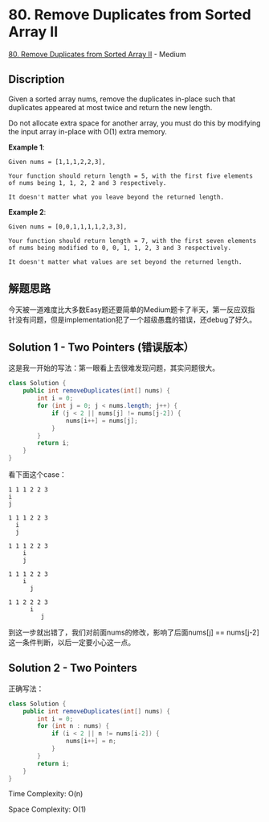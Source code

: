 # 80. Remove Duplicates from Sorted Array II

[80. Remove Duplicates from Sorted Array II](https://leetcode.com/problems/remove-duplicates-from-sorted-array-ii/) - Medium

## Discription
Given a sorted array nums, remove the duplicates in-place such that duplicates appeared at most twice and return the new length.

Do not allocate extra space for another array, you must do this by modifying the input array in-place with O(1) extra memory.

**Example 1**:

    Given nums = [1,1,1,2,2,3],

    Your function should return length = 5, with the first five elements of nums being 1, 1, 2, 2 and 3 respectively.

    It doesn't matter what you leave beyond the returned length.

**Example 2**:

    Given nums = [0,0,1,1,1,1,2,3,3],

    Your function should return length = 7, with the first seven elements of nums being modified to 0, 0, 1, 1, 2, 3 and 3 respectively.

    It doesn't matter what values are set beyond the returned length.
## 解题思路
今天被一道难度比大多数Easy题还要简单的Medium题卡了半天，第一反应双指针没有问题，但是implementation犯了一个超级愚蠢的错误，还debug了好久。

## Solution 1 - Two Pointers (错误版本）
这是我一开始的写法：第一眼看上去很难发现问题，其实问题很大。

```java
class Solution {
    public int removeDuplicates(int[] nums) {
        int i = 0;
        for (int j = 0; j < nums.length; j++) {
            if (j < 2 || nums[j] != nums[j-2]) {
                nums[i++] = nums[j];
            }
        }
        return i;
    }
}
```

看下面这个case：

    1 1 1 2 2 3
    i
    j
    
    1 1 1 2 2 3
      i
      j
      
    1 1 1 2 2 3
        i
        j
    
    1 1 1 2 2 3
        i
          j
    
    1 1 2 2 2 3
          i
             j
             
到这一步就出错了，我们对前面nums的修改，影响了后面nums[j] == nums[j-2]这一条件判断，以后一定要小心这一点。

## Solution 2 - Two Pointers
正确写法：

```java
class Solution {
    public int removeDuplicates(int[] nums) {
        int i = 0;
        for (int n : nums) {
            if (i < 2 || n != nums[i-2]) {
                nums[i++] = n;
            }
        }
        return i;
    }
}
```

Time Complexity: O(n)

Space Complexity: O(1)
